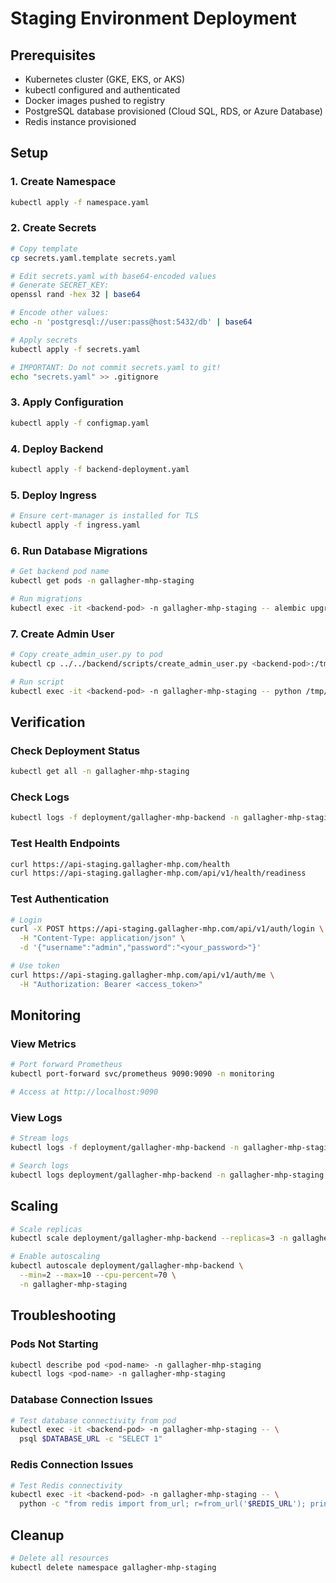 # Staging Environment Deployment

## Prerequisites

- Kubernetes cluster (GKE, EKS, or AKS)
- kubectl configured and authenticated
- Docker images pushed to registry
- PostgreSQL database provisioned (Cloud SQL, RDS, or Azure Database)
- Redis instance provisioned

## Setup

### 1. Create Namespace

```bash
kubectl apply -f namespace.yaml
```

### 2. Create Secrets

```bash
# Copy template
cp secrets.yaml.template secrets.yaml

# Edit secrets.yaml with base64-encoded values
# Generate SECRET_KEY:
openssl rand -hex 32 | base64

# Encode other values:
echo -n 'postgresql://user:pass@host:5432/db' | base64

# Apply secrets
kubectl apply -f secrets.yaml

# IMPORTANT: Do not commit secrets.yaml to git!
echo "secrets.yaml" >> .gitignore
```

### 3. Apply Configuration

```bash
kubectl apply -f configmap.yaml
```

### 4. Deploy Backend

```bash
kubectl apply -f backend-deployment.yaml
```

### 5. Deploy Ingress

```bash
# Ensure cert-manager is installed for TLS
kubectl apply -f ingress.yaml
```

### 6. Run Database Migrations

```bash
# Get backend pod name
kubectl get pods -n gallagher-mhp-staging

# Run migrations
kubectl exec -it <backend-pod> -n gallagher-mhp-staging -- alembic upgrade head
```

### 7. Create Admin User

```bash
# Copy create_admin_user.py to pod
kubectl cp ../../backend/scripts/create_admin_user.py <backend-pod>:/tmp/ -n gallagher-mhp-staging

# Run script
kubectl exec -it <backend-pod> -n gallagher-mhp-staging -- python /tmp/create_admin_user.py
```

## Verification

### Check Deployment Status

```bash
kubectl get all -n gallagher-mhp-staging
```

### Check Logs

```bash
kubectl logs -f deployment/gallagher-mhp-backend -n gallagher-mhp-staging
```

### Test Health Endpoints

```bash
curl https://api-staging.gallagher-mhp.com/health
curl https://api-staging.gallagher-mhp.com/api/v1/health/readiness
```

### Test Authentication

```bash
# Login
curl -X POST https://api-staging.gallagher-mhp.com/api/v1/auth/login \
  -H "Content-Type: application/json" \
  -d '{"username":"admin","password":"<your_password>"}'

# Use token
curl https://api-staging.gallagher-mhp.com/api/v1/auth/me \
  -H "Authorization: Bearer <access_token>"
```

## Monitoring

### View Metrics

```bash
# Port forward Prometheus
kubectl port-forward svc/prometheus 9090:9090 -n monitoring

# Access at http://localhost:9090
```

### View Logs

```bash
# Stream logs
kubectl logs -f deployment/gallagher-mhp-backend -n gallagher-mhp-staging --tail=100

# Search logs
kubectl logs deployment/gallagher-mhp-backend -n gallagher-mhp-staging | grep ERROR
```

## Scaling

```bash
# Scale replicas
kubectl scale deployment/gallagher-mhp-backend --replicas=3 -n gallagher-mhp-staging

# Enable autoscaling
kubectl autoscale deployment/gallagher-mhp-backend \
  --min=2 --max=10 --cpu-percent=70 \
  -n gallagher-mhp-staging
```

## Troubleshooting

### Pods Not Starting

```bash
kubectl describe pod <pod-name> -n gallagher-mhp-staging
kubectl logs <pod-name> -n gallagher-mhp-staging
```

### Database Connection Issues

```bash
# Test database connectivity from pod
kubectl exec -it <backend-pod> -n gallagher-mhp-staging -- \
  psql $DATABASE_URL -c "SELECT 1"
```

### Redis Connection Issues

```bash
# Test Redis connectivity
kubectl exec -it <backend-pod> -n gallagher-mhp-staging -- \
  python -c "from redis import from_url; r=from_url('$REDIS_URL'); print(r.ping())"
```

## Cleanup

```bash
# Delete all resources
kubectl delete namespace gallagher-mhp-staging
```

